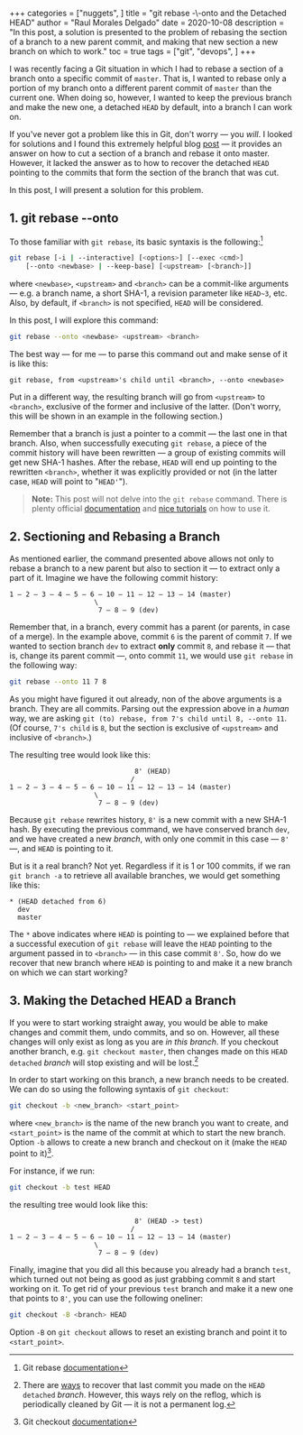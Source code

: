 +++
categories = ["nuggets", ]
title = "git rebase -\\-onto and the Detached HEAD"
author = "Raul Morales Delgado"
date = 2020-10-08
description = "In this post, a solution is presented to the problem of rebasing the section of a branch to a new parent commit, and making that new section a new branch on which to work."
toc = true
tags = ["git", "devops", ]
+++

I was recently facing a Git situation in which I had to rebase a section of a branch onto a specific commit of `master`. That is, I wanted to rebase only a portion of my branch onto a different parent commit of `master` than the current one. When doing so, however, I wanted to keep the previous branch and make the new one, a detached `HEAD` by default, into a branch I can work on.

If you've never got a problem like this in Git, don't worry — you *will*. I looked for solutions and I found this extremely helpful blog [post](https://womanonrails.com/git-rebase-onto) — it provides an answer on how to cut a section of a branch and rebase it onto master. However, it lacked the answer as to how to recover the detached `HEAD` pointing to the commits that form the section of the branch that was cut.

In this post, I will present a solution for this problem.

## 1. git rebase -\-onto
To those familiar with `git rebase`, its basic syntaxis is the following:[^1]
```bash
git rebase [-i | --interactive] [<options>] [--exec <cmd>]
	[--onto <newbase> | --keep-base] [<upstream> [<branch>]]
```

where `<newbase>`, `<upstream>` and `<branch>` can be a commit-like arguments — e.g. a branch name, a short SHA-1, a revision parameter like `HEAD~3`, etc. Also, by default, if `<branch>` is not specified, `HEAD` will be considered.

In this post, I will explore this command:
```bash
git rebase --onto <newbase> <upstream> <branch>
```

The best way — for me — to parse this command out and make sense of it is like this:
```text
git rebase, from <upstream>'s child until <branch>, --onto <newbase>
```

Put in a different way, the resulting branch will go from `<upstream>` to `<branch>`, exclusive of the former and inclusive of the latter. (Don't worry, this will be shown in an example in the following section.)

Remember that a branch is just a pointer to a commit — the last one in that branch. Also, when successfully executing `git rebase`, a piece of the commit history will have been rewritten — a group of existing commits will get new SHA-1 hashes. After the rebase, `HEAD` will end up pointing to the rewritten `<branch>`, whether it was explicitly provided or not (in the latter case, `HEAD` will point to "`HEAD'`").

>**Note:** This post will not delve into the `git rebase` command. There is plenty official [documentation](https://git-scm.com/docs/git-rebase) and [nice tutorials](https://www.atlassian.com/git/tutorials/rewriting-history/git-rebase) on how to use it.


## 2. Sectioning and Rebasing a Branch
As mentioned earlier, the command presented above allows not only to rebase a branch to a new parent but also to section it — to extract only a part of it. Imagine we have the following commit history:
```text
1 — 2 — 3 — 4 — 5 — 6 — 10 — 11 — 12 — 13 — 14 (master)
                     \ 
                      7 — 8 — 9 (dev)
```

Remember that, in a branch, every commit has a parent (or parents, in case of a merge). In the example above, commit `6` is the parent of commit `7`. If we wanted to section branch `dev` to extract **only** commit `8`, and rebase it — that is, change its parent commit —, onto commit `11`, we would use `git rebase` in the following way:
```bash
git rebase --onto 11 7 8
```

As you might have figured it out already, non of the above arguments is a branch. They are all commits. Parsing out the expression above in a *human* way, we are asking `git (to) rebase, from 7's child until 8, --onto 11`. (Of course, `7's child` is `8`, but the section is exclusive of `<upstream>` and inclusive of `<branch>`.)

The resulting tree would look like this:
```text
                               8' (HEAD)
                              /
1 — 2 — 3 — 4 — 5 — 6 — 10 — 11 — 12 — 13 — 14 (master)
                     \ 
                      7 — 8 — 9 (dev)
```

Because `git rebase` rewrites history, `8'` is a new commit with a new SHA-1 hash. By executing the previous command, we have conserved branch `dev`, and we have created a new *branch*, with only one commit in this case — `8'` —, and `HEAD` is pointing to it. 

But is it a real branch? Not yet. Regardless if it is 1 or 100 commits, if we ran `git branch -a` to retrieve all available branches, we would get something like this:
```text
* (HEAD detached from 6)
  dev
  master
```

The `*` above indicates where `HEAD` is pointing to — we explained before that a successful execution of `git rebase` will leave the `HEAD` pointing to the argument passed in to `<branch>` — in this case commit `8'`. So, how do we recover that new branch where `HEAD` is pointing to and make it a new branch on which we can start working?


## 3. Making the Detached HEAD a Branch
If you were to start working straight away, you would be able to make changes and commit them, undo commits, and so on. However, all these changes will only exist as long as you are *in this branch*. If you checkout another branch, e.g. `git checkout master`, then changes made on this `HEAD detached` *branch* will stop existing and will be lost.[^2] 

In order to start working on this branch, a new branch needs to be created. We can do so using the following syntaxis of `git checkout`:
```bash
git checkout -b <new_branch> <start_point>
```

where `<new_branch>` is the name of the new branch you want to create, and `<start_point>` is the name of the commit at which to start the new branch. Option `-b` allows to create a new branch and checkout on it (make the `HEAD` point to it)[^3].

For instance, if we run:
```bash
git checkout -b test HEAD
```

the resulting tree would look like this:
```text
                               8' (HEAD -> test)
                              /
1 — 2 — 3 — 4 — 5 — 6 — 10 — 11 — 12 — 13 — 14 (master)
                     \ 
                      7 — 8 — 9 (dev)
```

Finally, imagine that you did all this because you already had a branch `test`, which turned out not being as good as just grabbing commit `8` and start working on it. To get rid of your previous `test` branch and make it a new one that points to `8'`, you can use the following oneliner:
```bash
git checkout -B <branch> HEAD
```

Option `-B` on `git checkout` allows to reset an existing branch and point it to `<start_point>`.

[^1]: Git rebase [documentation](https://git-scm.com/docs/git-rebase)
[^2]: There are [ways](https://stackoverflow.com/a/14757539/11905552) to recover that last commit you made on the `HEAD detached` *branch*. However, this ways rely on the reflog, which is periodically cleaned by Git — it is not a permanent log.
[^3]: Git checkout [documentation](https://git-scm.com/docs/git-checkout)

